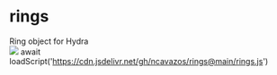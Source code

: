 # rings
Ring object for Hydra<br>
![](\rings.jpg)
await loadScript('https://cdn.jsdelivr.net/gh/ncavazos/rings@main/rings.js')
